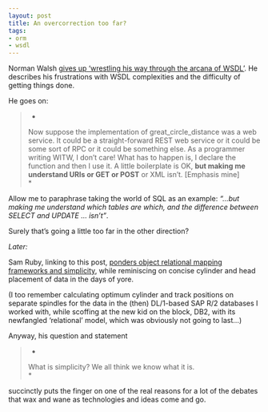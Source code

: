 ```yaml
---
layout: post
title: An overcorrection too far?
tags:
- orm
- wsdl
---
```



Norman Walsh [gives up ‘wrestling his way through the arcana of WSDL’](http://norman.walsh.name/2005/02/24/wsdl). He describes his frustrations with WSDL complexities and the difficulty of getting things done.

He goes on:

> *  
>  Now suppose the implementation of great_circle_distance was a web service. It could be a straight-forward REST web service or it could be some sort of RPC or it could be something else. As a programmer writing WITW, I don’t care! What has to happen is, I declare the function and then I use it. A little boilerplate is OK, **but making me understand URIs or GET or POST** or XML isn’t. [Emphasis mine]  
> *

Allow me to paraphrase taking the world of SQL as an example: *“…but making me understand which tables are which, and the difference between SELECT and UPDATE … isn’t”*.

Surely that’s going a little too far in the other direction?

*Later:*

Sam Ruby, linking to this post, [ponders object relational mapping frameworks and simplicity](http://www.intertwingly.net/blog/2005/02/28/Secular-Simplicity), while reminiscing on concise cylinder and head placement of data in the days of yore.

(I too remember calculating optimum cylinder and track positions on separate spindles for the data in the (then) DL/1-based SAP R/2 databases I worked with, while scoffing at the new kid on the block, DB2, with its newfangled ‘relational’ model, which was obviously not going to last…)

Anyway, his question and statement

> *  
>  What is simplicity? We all think we know what it is.  
> *

succinctly puts the finger on one of the real reasons for a lot of the debates that wax and wane as technologies and ideas come and go.


